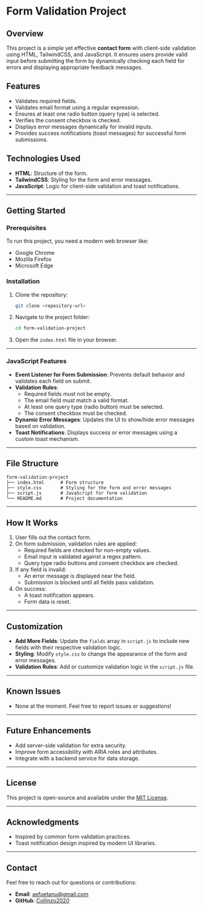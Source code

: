 # Form Validation Project

## Overview
This project is a simple yet effective **contact form** with client-side validation using HTML, TailwindCSS, and JavaScript. It ensures users provide valid input before submitting the form by dynamically checking each field for errors and displaying appropriate feedback messages.

## Features
- Validates required fields.
- Validates email format using a regular expression.
- Ensures at least one radio button (query type) is selected.
- Verifies the consent checkbox is checked.
- Displays error messages dynamically for invalid inputs.
- Provides success notifications (toast messages) for successful form submissions.


## Technologies Used
- **HTML**: Structure of the form.
- **TailwindCSS**: Styling for the form and error messages.
- **JavaScript**: Logic for client-side validation and toast notifications.

---

## Getting Started

### Prerequisites
To run this project, you need a modern web browser like:
- Google Chrome
- Mozilla Firefox
- Microsoft Edge

### Installation
1. Clone the repository:
   ```bash
   git clone <repository-url>
   ```
2. Navigate to the project folder:
   ```bash
   cd form-validation-project
   ```
3. Open the `index.html` file in your browser.

---


### JavaScript Features
- **Event Listener for Form Submission**:
  Prevents default behavior and validates each field on submit.
- **Validation Rules**:
  - Required fields must not be empty.
  - The email field must match a valid format.
  - At least one query type (radio button) must be selected.
  - The consent checkbox must be checked.
- **Dynamic Error Messages**:
  Updates the UI to show/hide error messages based on validation.
- **Toast Notifications**:
  Displays success or error messages using a custom toast mechanism.

---

## File Structure
```
form-validation-project
├── index.html      # Form structure
├── style.css       # Styling for the form and error messages
├── script.js       # JavaScript for form validation
└── README.md       # Project documentation
```

---

## How It Works
1. User fills out the contact form.
2. On form submission, validation rules are applied:
   - Required fields are checked for non-empty values.
   - Email input is validated against a regex pattern.
   - Query type radio buttons and consent checkbox are checked.
3. If any field is invalid:
   - An error message is displayed near the field.
   - Submission is blocked until all fields pass validation.
4. On success:
   - A toast notification appears.
   - Form data is reset.

---

## Customization
- **Add More Fields**:
  Update the `fields` array in `script.js` to include new fields with their respective validation logic.
- **Styling**:
  Modify `style.css` to change the appearance of the form and error messages.
- **Validation Rules**:
  Add or customize validation logic in the `script.js` file.

---

## Known Issues
- None at the moment. Feel free to report issues or suggestions!

---

## Future Enhancements
- Add server-side validation for extra security.
- Improve form accessibility with ARIA roles and attributes.
- Integrate with a backend service for data storage.

---

## License
This project is open-source and available under the [MIT License](LICENSE).

---

## Acknowledgments
- Inspired by common form validation practices.
- Toast notification design inspired by modern UI libraries.

---

## Contact
Feel free to reach out for questions or contributions:
- **Email**: aefuetanu@gmail.com
- **GitHub**: [Collinzo2020](https://github.com/Collinzo2020)
